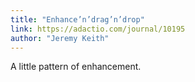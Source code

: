 ```yaml
---
title: "Enhance’n’drag’n’drop"
link: https://adactio.com/journal/10195
author: "Jeremy Keith"
---
```


A little pattern of enhancement.